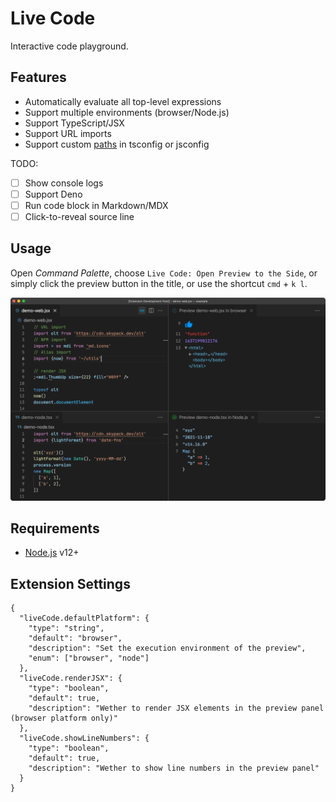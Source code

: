 # Live Code

Interactive code playground.

## Features

- Automatically evaluate all top-level expressions
- Support multiple environments (browser/Node.js)
- Support TypeScript/JSX
- Support URL imports
- Support custom [paths](https://www.typescriptlang.org/tsconfig/#paths) in tsconfig or jsconfig

TODO:

- [ ] Show console logs
- [ ] Support Deno
- [ ] Run code block in Markdown/MDX
- [ ] Click-to-reveal source line

## Usage

Open _Command Palette_, choose `Live Code: Open Preview to the Side`, or simply click the preview button in the title, or use the shortcut `cmd` + `k l`.

![screenshot-1](./example/screenshot-1.png)

## Requirements

- [Node.js](https://nodejs.org/) v12+

## Extension Settings

```jsonc
{
  "liveCode.defaultPlatform": {
    "type": "string",
    "default": "browser",
    "description": "Set the execution environment of the preview",
    "enum": ["browser", "node"]
  },
  "liveCode.renderJSX": {
    "type": "boolean",
    "default": true,
    "description": "Wether to render JSX elements in the preview panel (browser platform only)"
  },
  "liveCode.showLineNumbers": {
    "type": "boolean",
    "default": true,
    "description": "Wether to show line numbers in the preview panel"
  }
}
```
